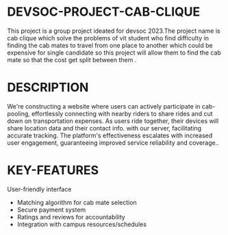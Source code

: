 # DEVSOC-PROJECT-CAB-CLIQUE
This project is a group project ideated for devsoc 2023.The project name is cab clique which solve the problems of vit student who find difficulty in finding the cab mates to travel from one place to another which could be expensive for single candidate so this project will allow them to find the cab mate so that the cost get split between them .
# DESCRIPTION
We're constructing a website where users can actively participate in cab-pooling, effortlessly connecting with nearby riders to share rides and cut down on transportation expenses. As users ride together, their devices will share location data and their contact info. with our server, facilitating accurate tracking. The platform's effectiveness escalates with increased user engagement, guaranteeing improved service reliability and coverage..
# KEY-FEATURES
 User-friendly interface
- Matching algorithm for cab mate selection
- Secure payment system
- Ratings and reviews for accountability
- Integration with campus resources/schedules
